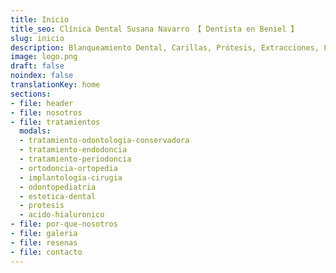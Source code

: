 ```yaml
---
title: Inicio
title_seo: Clínica Dental Susana Navarro 【 Dentista en Beniel 】
slug: inicio
description: Blanqueamiento Dental, Carillas, Prótesis, Extracciones, Férulas de Descarga, Ortodoncia convencional e invisible, Implantes dentales... ✅ ¡Y mucho más!
image: logo.png
draft: false
noindex: false
translationKey: home
sections:
- file: header
- file: nosotros
- file: tratamientos
  modals:
  - tratamiento-odontologia-conservadora
  - tratamiento-endodoncia
  - tratamiento-periodoncia
  - ortodoncia-ortopedia
  - implantologia-cirugia
  - odontopediatria
  - estetica-dental
  - protesis
  - acido-hialuronico
- file: por-que-nosotros
- file: galeria
- file: resenas
- file: contacto
---
```


